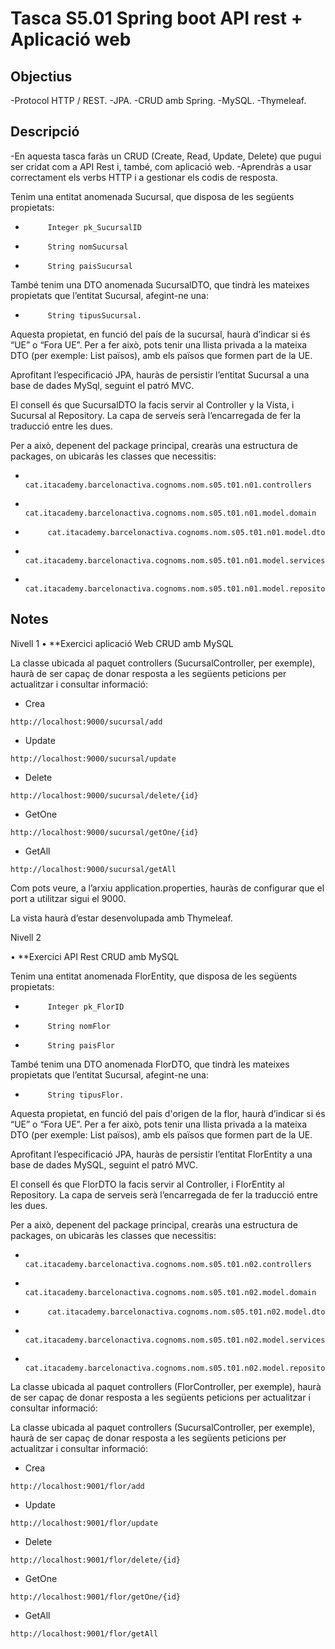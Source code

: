 # Tasca S5.01 Spring boot API rest + Aplicació web

## Objectius
-Protocol HTTP / REST.
-JPA.
-CRUD amb Spring.
-MySQL.
-Thymeleaf.

## Descripció
-En aquesta tasca faràs un CRUD (Create, Read, Update, Delete) que pugui ser cridat com a API Rest i, també, com aplicació web.
-Aprendràs a usar correctament els verbs HTTP i a gestionar els codis de resposta.

Tenim una entitat anomenada Sucursal, que disposa de les següents propietats:

-          Integer pk_SucursalID

-          String nomSucursal

-          String paisSucursal
 

També tenim una DTO anomenada SucursalDTO, que tindrà les mateixes propietats que l’entitat Sucursal, afegint-ne una:

-          String tipusSucursal.

Aquesta propietat, en funció del país de la sucursal, haurà d’indicar si és “UE” o “Fora UE”. Per a fer això, pots tenir una llista privada a la mateixa DTO (per exemple: List<String> països), amb els països que formen part de la UE.

Aprofitant l’especificació JPA, hauràs de persistir l’entitat Sucursal a una base de dades MySql, seguint el patró MVC.

El consell és que SucursalDTO la facis servir al Controller y la Vista, i Sucursal al Repository. La capa de serveis serà l’encarregada de fer la traducció entre les dues.

Per a això, depenent del package principal, crearàs una estructura de packages, on ubicaràs les classes que necessitis:

-          cat.itacademy.barcelonactiva.cognoms.nom.s05.t01.n01.controllers

-          cat.itacademy.barcelonactiva.cognoms.nom.s05.t01.n01.model.domain

-          cat.itacademy.barcelonactiva.cognoms.nom.s05.t01.n01.model.dto

-          cat.itacademy.barcelonactiva.cognoms.nom.s05.t01.n01.model.services

-          cat.itacademy.barcelonactiva.cognoms.nom.s05.t01.n01.model.repository

## Notes

Nivell 1
• **Exercici aplicació Web CRUD amb MySQL

La classe ubicada al paquet controllers (SucursalController, per exemple), haurà de ser capaç de donar resposta a les següents peticions per actualitzar i consultar informació:

- Crea
```
http://localhost:9000/sucursal/add
```
- Update
```
http://localhost:9000/sucursal/update
```
- Delete
```
http://localhost:9000/sucursal/delete/{id}
```
- GetOne
```
http://localhost:9000/sucursal/getOne/{id}
```
- GetAll
```
http://localhost:9000/sucursal/getAll
```

Com pots veure, a l’arxiu application.properties, hauràs de configurar que el port a utilitzar sigui el 9000.

La vista haurà d’estar desenvolupada amb Thymeleaf.

Nivell 2  

• **Exercici API Rest CRUD amb MySQL

Tenim una entitat anomenada FlorEntity, que disposa de les següents propietats:

-          Integer pk_FlorID

-          String nomFlor

-          String paisFlor

 

També tenim una DTO anomenada FlorDTO, que tindrà les mateixes propietats que l’entitat Sucursal, afegint-ne una:

-          String tipusFlor.

Aquesta propietat, en funció del país d'origen de la flor, haurà d’indicar si és “UE” o “Fora UE”. Per a fer això, pots tenir una llista privada a la mateixa DTO (per exemple: List<String> països), amb els països que formen part de la UE.

Aprofitant l’especificació JPA, hauràs de persistir l’entitat FlorEntity a una base de dades MySQL, seguint el patró MVC.

El consell és que FlorDTO la facis servir al Controller, i FlorEntity al Repository. La capa de serveis serà l’encarregada de fer la traducció entre les dues.

Per a això, depenent del package principal, crearàs una estructura de packages, on ubicaràs les classes que necessitis:

-          cat.itacademy.barcelonactiva.cognoms.nom.s05.t01.n02.controllers

-          cat.itacademy.barcelonactiva.cognoms.nom.s05.t01.n02.model.domain

-          cat.itacademy.barcelonactiva.cognoms.nom.s05.t01.n02.model.dto

-          cat.itacademy.barcelonactiva.cognoms.nom.s05.t01.n02.model.services

-          cat.itacademy.barcelonactiva.cognoms.nom.s05.t01.n02.model.repository

La classe ubicada al paquet controllers (FlorController, per exemple), haurà de ser capaç de donar resposta a les següents peticions per actualitzar i consultar informació:

La classe ubicada al paquet controllers (SucursalController, per exemple), haurà de ser capaç de donar resposta a les següents peticions per actualitzar i consultar informació:

- Crea
```
http://localhost:9001/flor/add
```
- Update
```
http://localhost:9001/flor/update
```
- Delete
```
http://localhost:9001/flor/delete/{id}
```
- GetOne
```
http://localhost:9001/flor/getOne/{id}
```
- GetAll
```
http://localhost:9001/flor/getAll
```
